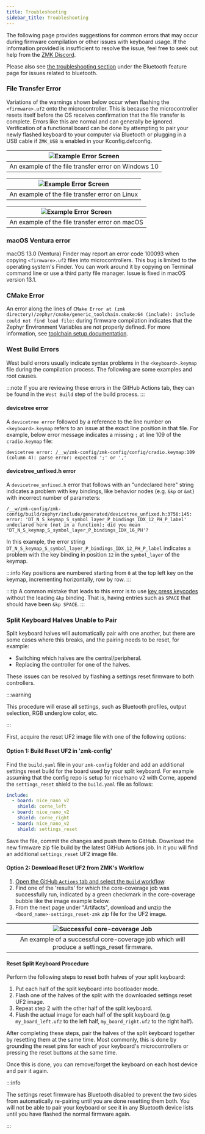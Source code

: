 ```yaml
---
title: Troubleshooting
sidebar_title: Troubleshooting
---
```


The following page provides suggestions for common errors that may occur during firmware compilation or other issues with keyboard usage. If the information provided is insufficient to resolve the issue, feel free to seek out help from the [ZMK Discord](https://zmk.dev/community/discord/invite).

Please also see [the troubleshooting section](features/bluetooth.md#troubleshooting) under the Bluetooth feature page for issues related to bluetooth.

### File Transfer Error

Variations of the warnings shown below occur when flashing the `<firmware>.uf2` onto the microcontroller. This is because the microcontroller resets itself before the OS receives confirmation that the file transfer is complete. Errors like this are normal and can generally be ignored. Verification of a functional board can be done by attempting to pair your newly flashed keyboard to your computer via Bluetooth or plugging in a USB cable if `ZMK_USB` is enabled in your Kconfig.defconfig.

| ![Example Error Screen](../docs/assets/troubleshooting/filetransfer/windows.png) |
| :------------------------------------------------------------------------------: |
|               An example of the file transfer error on Windows 10                |

| ![Example Error Screen](../docs/assets/troubleshooting/filetransfer/linux.png) |
| :----------------------------------------------------------------------------: |
|                 An example of the file transfer error on Linux                 |

| ![Example Error Screen](../docs/assets/troubleshooting/filetransfer/mac.png) |
| :--------------------------------------------------------------------------: |
|                An example of the file transfer error on macOS                |

### macOS Ventura error

macOS 13.0 (Ventura) Finder may report an error code 100093 when copying `<firmware>.uf2` files into microcontrollers. This bug is limited to the operating system's Finder. You can work around it by copying on Terminal command line or use a third party file manager. Issue is fixed in macOS version 13.1.

### CMake Error

An error along the lines of `CMake Error at (zmk directory)/zephyr/cmake/generic_toolchain.cmake:64 (include): include could not find load file:` during firmware compilation indicates that the Zephyr Environment Variables are not properly defined.
For more information, see [toolchain setup documentation](../docs/development/setup.mdx).

### West Build Errors

West build errors usually indicate syntax problems in the `<keyboard>.keymap` file during the compilation process. The following are some examples and root causes.

:::note
If you are reviewing these errors in the GitHub Actions tab, they can be found in the `West Build` step of the build process.
:::

#### devicetree error

A `devicetree error` followed by a reference to the line number on `<keyboard>.keymap` refers to an issue at the exact line position in that file. For example, below error message indicates a missing `;` at line 109 of the `cradio.keymap` file:

```
devicetree error: /__w/zmk-config/zmk-config/config/cradio.keymap:109 (column 4): parse error: expected ';' or ','
```

#### devicetree_unfixed.h error

A `devicetree_unfixed.h` error that follows with an "undeclared here" string indicates a problem with key bindings, like behavior nodes (e.g. `&kp` or `&mt`) with incorrect number of parameters:

```
/__w/zmk-config/zmk-config/build/zephyr/include/generated/devicetree_unfixed.h:3756:145: error: 'DT_N_S_keymap_S_symbol_layer_P_bindings_IDX_12_PH_P_label' undeclared here (not in a function); did you mean 'DT_N_S_keymap_S_symbol_layer_P_bindings_IDX_16_PH'?
```

In this example, the error string `DT_N_S_keymap_S_symbol_layer_P_bindings_IDX_12_PH_P_label` indicates a problem with the key binding in position `12` in the `symbol_layer` of the keymap.

:::info
Key positions are numbered starting from `0` at the top left key on the keymap, incrementing horizontally, row by row.
:::

:::tip
A common mistake that leads to this error is to use [key press keycodes](behaviors/key-press.md) without the leading `&kp` binding. That is, having entries such as `SPACE` that should have been `&kp SPACE`.
:::

### Split Keyboard Halves Unable to Pair

Split keyboard halves will automatically pair with one another, but there are some cases where this breaks, and the pairing needs to be reset, for example:

- Switching which halves are the central/peripheral.
- Replacing the controller for one of the halves.

These issues can be resolved by flashing a settings reset firmware to both controllers.

:::warning

This procedure will erase all settings, such as Bluetooth profiles, output selection, RGB underglow color, etc.

:::

First, acquire the reset UF2 image file with one of the following options:

#### Option 1: Build Reset UF2 in 'zmk-config'

Find the `build.yaml` file in your `zmk-config` folder and add an additional settings reset build for the board used by your split keyboard. For example assuming that the config repo is setup for nice!nano v2 with Corne, append the `settings_reset` shield to the `build.yaml` file as follows:

```yml
include:
  - board: nice_nano_v2
    shield: corne_left
  - board: nice_nano_v2
    shield: corne_right
  - board: nice_nano_v2
    shield: settings_reset
```

Save the file, commit the changes and push them to GitHub. Download the new firmware zip file build by the latest GitHub Actions job. In it you will find an additional `settings_reset` UF2 image file.

#### Option 2: Download Reset UF2 from ZMK's Workflow

1. [Open the GitHub `Actions` tab and select the `Build` workflow](https://github.com/zmkfirmware/zmk/actions?query=workflow%3ABuild+branch%3Amain+event%3Apush).
1. Find one of the 'results' for which the core-coverage job was successfully run, indicated by a green checkmark in the core-coverage bubble like the image example below.
1. From the next page under "Artifacts", download and unzip the `<board_name>-settings_reset-zmk` zip file for the UF2 image.

| ![Successful core-coverage Job](../docs/assets/troubleshooting/splitpairing/corecoverage.png) |
| :-------------------------------------------------------------------------------------------: |
|  An example of a successful core-coverage job which will produce a settings_reset firmware.   |

#### Reset Split Keyboard Procedure

Perform the following steps to reset both halves of your split keyboard:

1. Put each half of the split keyboard into bootloader mode.
1. Flash one of the halves of the split with the downloaded settings reset UF2 image.
1. Repeat step 2 with the other half of the split keyboard.
1. Flash the actual image for each half of the split keyboard (e.g `my_board_left.uf2` to the left half, `my_board_right.uf2` to the right half).

After completing these steps, pair the halves of the split keyboard together by resetting them at the same time. Most commonly, this is done by grounding the reset pins for each of your keyboard's microcontrollers or pressing the reset buttons at the same time.

Once this is done, you can remove/forget the keyboard on each host device and pair it again.

:::info

The settings reset firmware has Bluetooth disabled to prevent the two sides from automatically re-pairing until you are done resetting them both. You will not be able to pair your keyboard or see it in any Bluetooth device lists until you have flashed the normal firmware again.

:::
